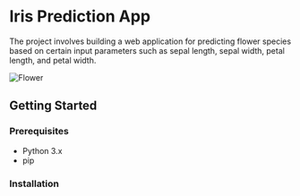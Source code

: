 # Iris Prediction App

The project involves building a web application for predicting flower species based on certain input parameters such as sepal length, sepal width, petal length, and petal width.

![Flower](images/image.png)

## Getting Started

### Prerequisites

- Python 3.x
- pip

### Installation
